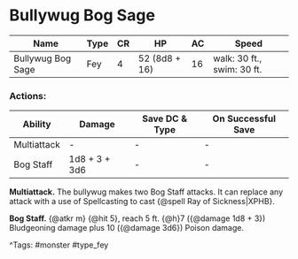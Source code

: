 # Bullywug Bog Sage

| Name | Type | CR | HP | AC | Speed |
|------|------|----|----|----|-------|
| Bullywug Bog Sage | Fey | 4 | 52 (8d8 + 16) | 16 | walk: 30 ft., swim: 30 ft. |

### Actions:

| Ability | Damage | Save DC & Type | On Successful Save |
|---------|--------|----------------|--------------------|
| Multiattack | - | - | - |
| Bog Staff | 1d8 + 3 + 3d6 | - | - |


**Multiattack.** The bullywug makes two Bog Staff attacks. It can replace any attack with a use of Spellcasting to cast {@spell Ray of Sickness|XPHB}.

**Bog Staff.** {@atkr m} {@hit 5}, reach 5 ft. {@h}7 ({@damage 1d8 + 3}) Bludgeoning damage plus 10 ({@damage 3d6}) Poison damage.

^Tags: #monster #type_fey